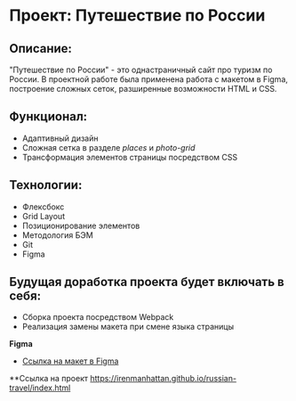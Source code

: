 # Проект: Путешествие по России

## Описание:
"Путешествие по России" - это однастраничный сайт про туризм по России. В проектной работе была применена работа с макетом в Figma, построение сложных сеток, разширенные возможности HTML и CSS.

## Функционал:

* Адаптивный дизайн
* Сложная сетка в разделе *places* и *photo-grid*
* Трансформация элементов страницы посредством CSS

## Технологии:

* Флексбокс
* Grid Layout
* Позиционирование элементов
* Методология БЭМ
* Git
* Figma

## Будущая доработка проекта будет включать в себя:

* Сборка проекта посредством Webpack
* Реализация замены макета при смене языка страницы



**Figma**

* [Ссылка на макет в Figma](https://www.figma.com/file/5S2WSbEFL6awjVWJ0NWL8Q/Sprint-3_-Russia-_-desktop-mobile?node-id=28503%3A0)


**Ссылка на проект
https://irenmanhattan.github.io/russian-travel/index.html

